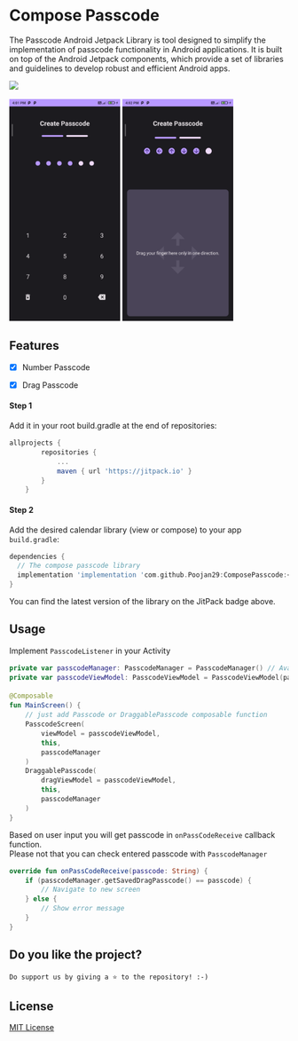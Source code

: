 # Compose Passcode

The Passcode Android Jetpack Library is tool designed to simplify the implementation of passcode functionality in Android applications. It is built on top of the Android Jetpack components, which provide a set of libraries and guidelines to develop robust and efficient Android apps.

[![](https://jitpack.io/v/Poojan29/ComposePasscode.svg)](https://jitpack.io/#Poojan29/ComposePasscode)
<p>
<img src="https://github.com/Poojan29/ComposePasscode/blob/master/image/passcode.png" width="200" height="400">
<img src="https://github.com/Poojan29/ComposePasscode/blob/master/image/drag_passcode.png" width="200" height="400">
</p>

## Features

- [x] Number Passcode
- [x] Drag Passcode


#### Step 1

Add it in your root build.gradle at the end of repositories:

```groovy
allprojects {
		repositories {
			...
			maven { url 'https://jitpack.io' }
		}
	}
```


#### Step 2

Add the desired calendar library (view or compose) to your app `build.gradle`:

```groovy
dependencies {
  // The compose passcode library
  implementation 'implementation 'com.github.Poojan29:ComposePasscode:<latest-version>'
}
```

You can find the latest version of the library on the JitPack badge above.


## Usage

Implement `PasscodeListener` in your Activity
```kotlin
private var passcodeManager: PasscodeManager = PasscodeManager() // Available from the library
private var passcodeViewModel: PasscodeViewModel = PasscodeViewModel(passcodeManager) // Available from the library

@Composable
fun MainScreen() {
    // just add Passcode or DraggablePasscode composable function
    PasscodeScreen(
        viewModel = passcodeViewModel, 
        this, 
        passcodeManager
    )
    DraggablePasscode(
        dragViewModel = passcodeViewModel, 
        this, 
        passcodeManager
    )
}
```

Based on user input you will get passcode in `onPassCodeReceive` callback function.
<br>
Please not that you can check entered passcode with `PasscodeManager`

```kotlin
override fun onPassCodeReceive(passcode: String) {
    if (passcodeManager.getSavedDragPasscode() == passcode) {
        // Navigate to new screen
    } else {
        // Show error message
    }
}
```

## Do you like the project?

`Do support us by giving a ⭐ to the repository! :-)`

## License
[MIT License](LICENSE)
